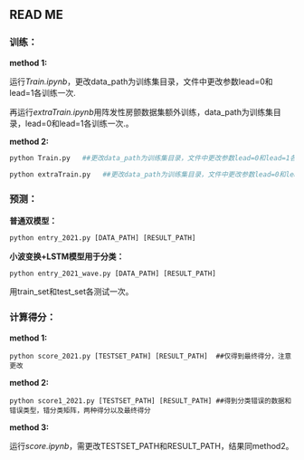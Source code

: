 ## READ ME

### 训练：

**method 1:**

运行*Train.ipynb*，更改data_path为训练集目录，文件中更改参数lead=0和lead=1各训练一次.

再运行*extraTrain.ipynb*用阵发性房颤数据集额外训练，data_path为训练集目录，lead=0和lead=1各训练一次.。

**method 2:**

```python
python Train.py   ##更改data_path为训练集目录，文件中更改参数lead=0和lead=1各训练一次.
```

```python
python extraTrain.py   ##更改data_path为训练集目录，文件中更改参数lead=0和lead=1各训练一次.
```

### 预测：

**普通双模型：**

```python
python entry_2021.py [DATA_PATH] [RESULT_PATH] 
```

**小波变换+LSTM模型用于分类：**

```python
python entry_2021_wave.py [DATA_PATH] [RESULT_PATH] 
```

用train_set和test_set各测试一次。

### 计算得分：

**method 1:**

```python{
python score_2021.py [TESTSET_PATH] [RESULT_PATH]  ##仅得到最终得分，注意更改
```

**method 2:**

```python{
python score1_2021.py [TESTSET_PATH] [RESULT_PATH] ##得到分类错误的数据和错误类型，错分类矩阵，两种得分以及最终得分
```

**method 3:**

运行*score.ipynb*，需更改TESTSET_PATH和RESULT_PATH，结果同method2。